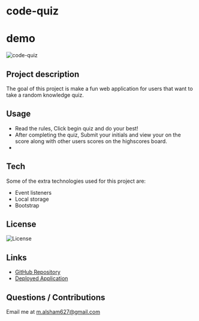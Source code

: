 # code-quiz

# demo
![code-quiz](https://user-images.githubusercontent.com/73148818/108608111-f139bb00-7381-11eb-8b99-b028c2036583.gif)


## Project description
The goal of this project is make a fun web application for users that want to take a random knowledge quiz.

## Usage
- Read the rules, Click begin quiz and do your best!
- After completing the quiz, Submit your initials and view your on the score along with other users scores on the highscores board.
- 

## Tech
Some of the extra technologies used for this project are:
- Event listeners
- Local storage
- Bootstrap

## License 
 ![License](https://img.shields.io/static/v1?label=License&message=MIT&color=9cf)

## Links
- [GitHub Repository](https://github.com/Malsham3/code-quiz)
- [Deployed Application](https://malsham3.github.io/code-quiz/)

## Questions / Contributions
Email me at m.alsham627@gmail.com